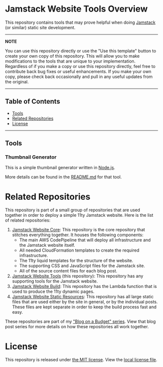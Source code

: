 # Jamstack Website Tools Overview

This repository contains tools that may prove helpful when doing [Jamstack](https://jamstack.org) (or similar) static site development.

---
**NOTE**

You can use this repository directly or use the "Use this template" button to create your own copy of this repository.  This will allow you to make modifications to the tools that are unique to your implementation.  Regardless of if you make a copy or use this repository directly, feel free to contribute back bug fixes or useful enhancements.  If you make your own copy, please check back occasionally and pull in any useful updates from the original.

---

## Table of Contents

- [Tools](#tools)
- [Related Repositories](#related-repositories)
- [License](#license)

---

## Tools

### Thumbnail Generator

This is a simple thumbnail generator written in [Node.js](https://nodejs.dev/en/).

More details can be found in the [README.md](v1/thumbnail/README.md) for that tool.

# Related Repositories

This repository is part of a small group of repositories that are used together in order to deploy a simple 11ty Jamstack website.  Here is the list of related repositories:

1. [Jamstack Website Core](https://github.com/ngamradt/boilerplate-jamstack-website): This repository is the core repository that stitches everything together.  It houses the following components:
    - The main AWS CodePipeline that will deploy all infrastructure and the Jamstack website itself.
    - All needed CloudFormation templates to create the required infrastructure.
    - The 11ty liquid templates for the structure of the website.
    - The supporting CSS and JavaScript files for the Jamstack site.
    - All of the source content files for each blog post.
2. [Jamstack Website Tools](https://github.com/ngamradt/boilerplate-jamstack-website-tools) (this repository): This repository has any supporting tools for the Jamstack website.
3. [Jamstack Website Build](https://github.com/ngamradt/boilerplate-jamstack-website-build): This repository has the Lambda function that is used to produce the 11ty dynamic pages.
4. [Jamstack Website Static Resources](https://github.com/ngamradt/boilerplate-jamstack-website-static): This repository has all large static files that are used either by the site in general, or by the individual posts.  These files are kept separate in order to keep the build process fast and easy.

These repositories are part of my ["Blog on a Budget" series](https://nealgamradt.com/posts/2023/06/blog-on-a-budget-overview/index.html).  View that blog post series for more details on how these repositories all work together.

# License

This repository is released under [the MIT license](https://en.wikipedia.org/wiki/MIT_License).  View the [local license file](./LICENSE).
